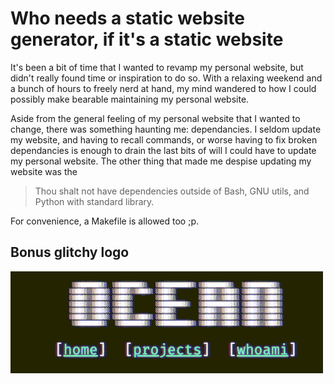# Who needs a static website generator, if it's a static website

It's been a bit of time that I wanted to revamp my personal website, but didn't really found time or inspiration to do so.
With a relaxing weekend and a bunch of hours to freely nerd at hand, my mind wandered to how I could possibly make bearable maintaining my personal website.

Aside from the general feeling of my personal website that I wanted to change, there was something haunting me: dependancies.
I seldom update my website, and having to recall commands, or worse having to fix broken dependancies is enough to drain the last bits of will I could have to update my personal website.
The other thing that made me despise updating my website was the 

> Thou shalt not have dependencies outside of Bash, GNU utils, and Python with standard library.

For convenience, a Makefile is allowed too ;p.


## Bonus glitchy logo

![Glitchy Logo](logo_glitch.gif)